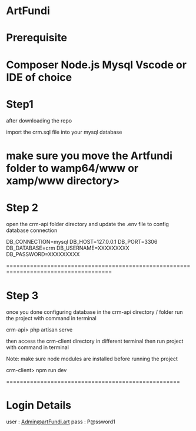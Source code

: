 # ArtFundi

Prerequisite
=======================
Composer 
Node.js 
Mysql 
Vscode or IDE of choice 
========================

Step1 
========================
after downloading the repo 

import the crm.sql file into your mysql database 

make sure you move the Artfundi folder to wamp64/www  or xamp/www directory>
===============================================================================


Step 2 
=====================================
open the crm-api folder directory and update the .env file  to config database connection 

DB_CONNECTION=mysql
DB_HOST=127.0.0.1
DB_PORT=3306
DB_DATABASE=crm
DB_USERNAME=XXXXXXXXX
DB_PASSWORD=XXXXXXXXX

=====================================================================================

Step 3 
===============================
once you done configuring database in the crm-api directory / folder 
run the project with command in terminal 

crm-api> php artisan serve 

then access the crm-client directory in different terminal 
then run project with command in terminal 

Note: make sure node modules are installed before running the project 

crm-client> npm run dev 

===================================================

Login Details 
===================================================
user :  Admin@artFundi.art
pass :  P@ssword1
